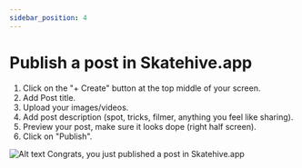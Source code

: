 ```yaml
---
sidebar_position: 4
---
```


# Publish a post in Skatehive.app

<div class="custom-text">

1. Click on the "+ Create" button at the top middle of your screen.
2. Add Post title.
3. Upload your images/videos.
4. Add post description (spot, tricks, filmer, anything you feel like sharing).
5. Preview your post, make sure it looks dope (right half screen).
6. Click on "Publish".

</div>

![Alt ​​text](../../src/assets/Tuto--basic/1.png)
 Congrats, you just published a post in Skatehive.app
